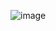 ![image](https://github.com/esmanur-karatas/javaAlgorithmExamples/assets/83882274/ff331e7f-4da0-4aa9-afc3-82ef4e74e99b)
